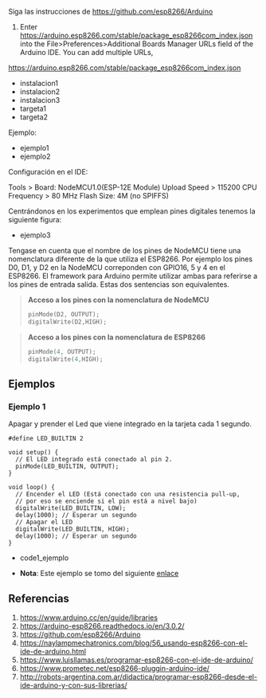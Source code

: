 


Siga las instrucciones de https://github.com/esp8266/Arduino

1. Enter https://arduino.esp8266.com/stable/package_esp8266com_index.json into the File>Preferences>Additional Boards Manager URLs field of the Arduino IDE. You can add multiple URLs,

https://arduino.esp8266.com/stable/package_esp8266com_index.json


* instalacion1
* instalacion2
* instalacion3
* targeta1
* targeta2


Ejemplo:

* ejemplo1
* ejemplo2
  


Configuración en el IDE:

Tools > Board: NodeMCU1.0(ESP-12E Module)
Upload Speed > 115200
CPU Frequency > 80 MHz
Flash Size: 4M (no SPIFFS)


Centrándonos en los experimentos que emplean pines digitales tenemos la siguiente figura:

* ejemplo3

Tengase en cuenta que el nombre de los pines de NodeMCU tiene una nomenclatura diferente de la que utiliza el ESP8266. Por ejemplo los pines D0, D1, y D2 en la NodeMCU correponden con GPIO16, 5 y 4 en el ESP8266. El framework para Arduino permite utilizar ambas para referirse a los pines de entrada salida. Estas dos sentencias son equivalentes.

> **Acceso a los pines con la nomenclatura de NodeMCU**
> ```C
> pinMode(D2, OUTPUT);
> digitalWrite(D2,HIGH);
> ```



> **Acceso a los pines con la nomenclatura de ESP8266**
> ```C
> pinMode(4, OUTPUT);
> digitalWrite(4,HIGH);
> ```

## Ejemplos

### Ejemplo 1

Apagar y prender el Led que viene integrado en la tarjeta cada 1 segundo.

```
#define LED_BUILTIN 2

void setup() {
  // El LED integrado está conectado al pin 2.
  pinMode(LED_BUILTIN, OUTPUT);
}

void loop() {
  // Encender el LED (Está conectado con una resistencia pull-up,
  // por eso se enciende si el pin está a nivel bajo)
  digitalWrite(LED_BUILTIN, LOW);
  delay(1000); // Esperar un segundo
  // Apagar el LED
  digitalWrite(LED_BUILTIN, HIGH);
  delay(1000); // Esperar un segundo
}
```

* code1_ejemplo




* **Nota**: Este ejemplo se tomo del siguiente [enlace](https://programarfacil.com/esp8266/como-programar-nodemcu-ide-arduino/)





## Referencias

1. https://www.arduino.cc/en/guide/libraries
2. https://arduino-esp8266.readthedocs.io/en/3.0.2/
3. https://github.com/esp8266/Arduino
4. https://naylampmechatronics.com/blog/56_usando-esp8266-con-el-ide-de-arduino.html
5. https://www.luisllamas.es/programar-esp8266-con-el-ide-de-arduino/
6. https://www.prometec.net/esp8266-pluggin-arduino-ide/
7. http://robots-argentina.com.ar/didactica/programar-esp8266-desde-el-ide-arduino-y-con-sus-librerias/
